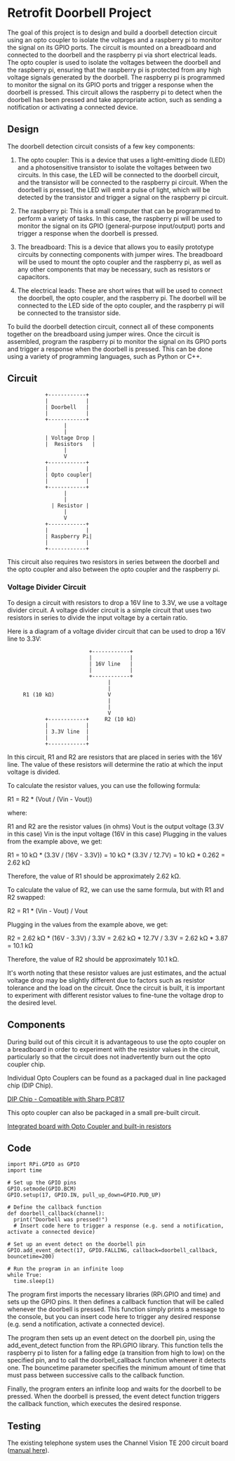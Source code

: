 # Retrofit Doorbell Project

The goal of this project is to design and build a doorbell detection circuit using an opto coupler to isolate the voltages and a raspberry pi to monitor the signal on its GPIO ports. The circuit is mounted on a breadboard and connected to the doorbell and the raspberry pi via short electrical leads. The opto coupler is used to isolate the voltages between the doorbell and the raspberry pi, ensuring that the raspberry pi is protected from any high voltage signals generated by the doorbell. The raspberry pi is programmed to monitor the signal on its GPIO ports and trigger a response when the doorbell is pressed. This circuit allows the raspberry pi to detect when the doorbell has been pressed and take appropriate action, such as sending a notification or activating a connected device.

## Design

The doorbell detection circuit consists of a few key components:

1. The opto coupler: This is a device that uses a light-emitting diode (LED) and a photosensitive transistor to isolate the voltages between two circuits. In this case, the LED will be connected to the doorbell circuit, and the transistor will be connected to the raspberry pi circuit. When the doorbell is pressed, the LED will emit a pulse of light, which will be detected by the transistor and trigger a signal on the raspberry pi circuit.

1. The raspberry pi: This is a small computer that can be programmed to perform a variety of tasks. In this case, the raspberry pi will be used to monitor the signal on its GPIO (general-purpose input/output) ports and trigger a response when the doorbell is pressed.

1. The breadboard: This is a device that allows you to easily prototype circuits by connecting components with jumper wires. The breadboard will be used to mount the opto coupler and the raspberry pi, as well as any other components that may be necessary, such as resistors or capacitors.

1. The electrical leads: These are short wires that will be used to connect the doorbell, the opto coupler, and the raspberry pi. The doorbell will be connected to the LED side of the opto coupler, and the raspberry pi will be connected to the transistor side.

To build the doorbell detection circuit, connect all of these components together on the breadboard using jumper wires. Once the circuit is assembled, program the raspberry pi to monitor the signal on its GPIO ports and trigger a response when the doorbell is pressed. This can be done using a variety of programming languages, such as Python or C++.

## Circuit

                +------------+
                |            |
                | Doorbell   |
                |            |
                +------------+
                      |
                      |
                | Voltage Drop |
                |  Resistors   |
                      |
                      V
                +------------+
                |            |
                | Opto coupler|
                |            |
                +------------+
                      |
                      |
                  | Resistor |
                      |
                      V
                +------------+
                |            |
                | Raspberry Pi|
                |            |
                +------------+

This circuit also requires two resistors in series between the doorbell and the opto coupler and also between the opto coupler and the raspberry pi.

### Voltage Divider Circuit

To design a circuit with resistors to drop a 16V line to 3.3V, we use a voltage divider circuit. A voltage divider circuit is a simple circuit that uses two resistors in series to divide the input voltage by a certain ratio.

Here is a diagram of a voltage divider circuit that can be used to drop a 16V line to 3.3V:

                              +------------+
                              |            |
                              | 16V line   |
                              |            |
                              +------------+
                                    |
                                    |
         R1 (10 kΩ)                 V
                                    |
                                    |
                                    V
                +------------+     R2 (10 kΩ)
                |            |
                | 3.3V line  |
                |            |
                +------------+

In this circuit, R1 and R2 are resistors that are placed in series with the 16V line. The value of these resistors will determine the ratio at which the input voltage is divided.

To calculate the resistor values, you can use the following formula:

R1 = R2 * (Vout / (Vin - Vout))

where:

R1 and R2 are the resistor values (in ohms)
Vout is the output voltage (3.3V in this case)
Vin is the input voltage (16V in this case)
Plugging in the values from the example above, we get:

R1 = 10 kΩ * (3.3V / (16V - 3.3V)) = 10 kΩ * (3.3V / 12.7V) = 10 kΩ * 0.262 = 2.62 kΩ

Therefore, the value of R1 should be approximately 2.62 kΩ.

To calculate the value of R2, we can use the same formula, but with R1 and R2 swapped:

R2 = R1 * (Vin - Vout) / Vout

Plugging in the values from the example above, we get:

R2 = 2.62 kΩ * (16V - 3.3V) / 3.3V = 2.62 kΩ * 12.7V / 3.3V = 2.62 kΩ * 3.87 = 10.1 kΩ

Therefore, the value of R2 should be approximately 10.1 kΩ.

It's worth noting that these resistor values are just estimates, and the actual voltage drop may be slightly different due to factors such as resistor tolerance and the load on the circuit. Once the circuit is built, it is important to experiment with different resistor values to fine-tune the voltage drop to the desired level.


## Components

During build out of this circuit it is advantageous to use the opto coupler on a breadboard in order to experiment with the resistor values in the circuit, particularly so that the circuit does not inadvertently burn out the opto coupler chip. 

Individual Opto Couplers can be found as a packaged dual in line packaged chip (DIP Chip).

[DIP Chip - Compatible with Sharp PC817](https://www.amazon.com/gp/product/B08CXRHDHP/ref=ppx_yo_dt_b_asin_title_o00_s00?ie=UTF8&psc=1)

This opto coupler can also be packaged in a small pre-built circuit. 

[Integrated board with Opto Coupler and built-in resistors](https://www.amazon.com/gp/product/B07GMHLL2M/ref=ppx_yo_dt_b_asin_title_o01_s00?ie=UTF8&psc=1)

## Code

```
import RPi.GPIO as GPIO
import time

# Set up the GPIO pins
GPIO.setmode(GPIO.BCM)
GPIO.setup(17, GPIO.IN, pull_up_down=GPIO.PUD_UP)

# Define the callback function
def doorbell_callback(channel):
  print("Doorbell was pressed!")
  # Insert code here to trigger a response (e.g. send a notification, activate a connected device)

# Set up an event detect on the doorbell pin
GPIO.add_event_detect(17, GPIO.FALLING, callback=doorbell_callback, bouncetime=200)

# Run the program in an infinite loop
while True:
  time.sleep(1)
```

The program first imports the necessary libraries (RPi.GPIO and time) and sets up the GPIO pins. It then defines a callback function that will be called whenever the doorbell is pressed. This function simply prints a message to the console, but you can insert code here to trigger any desired response (e.g. send a notification, activate a connected device).

The program then sets up an event detect on the doorbell pin, using the add_event_detect function from the RPi.GPIO library. This function tells the raspberry pi to listen for a falling edge (a transition from high to low) on the specified pin, and to call the doorbell_callback function whenever it detects one. The bouncetime parameter specifies the minimum amount of time that must pass between successive calls to the callback function.

Finally, the program enters an infinite loop and waits for the doorbell to be pressed. When the doorbell is pressed, the event detect function triggers the callback function, which executes the desired response.


## Testing

The existing telephone system uses the Channel Vision TE 200 circuit board ([manual here](https://jmacfiles.s3.amazonaws.com/TE200II.pdf)).
